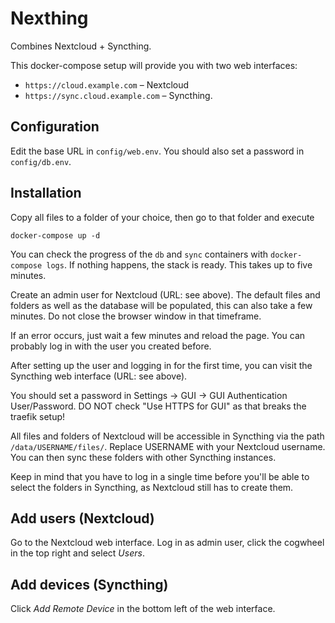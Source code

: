 # Nexthing

Combines Nextcloud + Syncthing.

This docker-compose setup will provide you with two web interfaces:

- `https://cloud.example.com` – Nextcloud
- `https://sync.cloud.example.com` – Syncthing.

## Configuration

Edit the base URL in `config/web.env`. You should also set a password in `config/db.env`.

## Installation

Copy all files to a folder of your choice, then go to that folder and execute

    docker-compose up -d

You can check the progress of the `db` and `sync` containers with `docker-compose logs`. If nothing happens, the stack is ready. This takes up to five minutes.

Create an admin user for Nextcloud (URL: see above). The default files and folders as well as the database will be populated, this can also take a few minutes. Do not close the browser window in that timeframe.

If an error occurs, just wait a few minutes and reload the page. You can probably log in with the user you created before.

After setting up the user and logging in for the first time, you can visit the Syncthing web interface (URL: see above).

You should set a password in Settings → GUI → GUI Authentication User/Password. DO NOT check "Use HTTPS for GUI" as that breaks the traefik setup!

All files and folders of Nextcloud will be accessible in Syncthing via the path `/data/USERNAME/files/`. Replace USERNAME with your Nextcloud username. You can then sync these folders with other Syncthing instances.

Keep in mind that you have to log in a single time before you'll be able to select the folders in Syncthing, as Nextcloud still has to create them.

## Add users (Nextcloud)

Go to the Nextcloud web interface. Log in as admin user, click the cogwheel in the top right and select _Users_.

## Add devices (Syncthing)

Click _Add Remote Device_ in the bottom left of the web interface.
